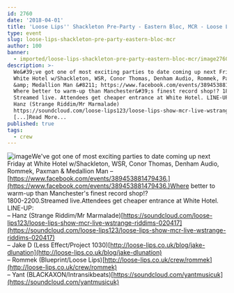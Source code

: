 ```yaml
---
id: 2760
date: '2018-04-01'
title: 'Loose Lips'' Shackleton Pre-Party - Eastern Bloc, MCR - Loose Lips'
type: event
slug: loose-lips-shackleton-pre-party-eastern-bloc-mcr
author: 100
banner:
  - imported/loose-lips-shackleton-pre-party-eastern-bloc-mcr/image2760.jpeg
description: >-
  We&#39;ve got one of most exciting parties to date coming up next Friday at
  White Hotel w/Shackleton, WSR, Conor Thomas, Denham Audio, Rommek, Paxman
  &amp; Medallion Man &#8211; https://www.facebook.com/events/389453881479436.
  Where better to warm-up than Manchester&#39;s finest record shop!? 1800-2200.
  Streamed live. Attendees get cheaper entrance at White Hotel. LINE-UP: &#8211;
  Hanz (Strange Riddim/Mr Marmalade)
  https://soundcloud.com/loose-lips123/loose-lips-show-mcr-live-wstrange-riddims-020417
  [...]Read More...
published: true
tags:
  - crew
---
```

![image](../imported/loose-lips-shackleton-pre-party-eastern-bloc-mcr/image2760.jpeg)We've got one of most exciting parties to date coming up next Friday at White Hotel w/Shackleton, WSR, Conor Thomas, Denham Audio, Rommek, Paxman & Medallion Man – [https://www.facebook.com/events/389453881479436.](https://www.facebook.com/events/389453881479436.)Where better to warm-up than Manchester's finest record shop!?  
1800-2200.Streamed live.Attendees get cheaper entrance at White Hotel.  
LINE-UP:  
– Hanz (Strange Riddim/Mr Marmalade)[https://soundcloud.com/loose-lips123/loose-lips-show-mcr-live-wstrange-riddims-020417](https://soundcloud.com/loose-lips123/loose-lips-show-mcr-live-wstrange-riddims-020417)  
– Jake D (Less Effect/Project 1030)[http://loose-lips.co.uk/blog/jake-dlunation](http://loose-lips.co.uk/blog/jake-dlunation)  
– Rommek (Blueprint/Loose Lips)[http://loose-lips.co.uk/crew/rommek](http://loose-lips.co.uk/crew/rommek)  
– Yant (BLACKAXON/Intransikbeats)[https://soundcloud.com/yantmusicuk](https://soundcloud.com/yantmusicuk)